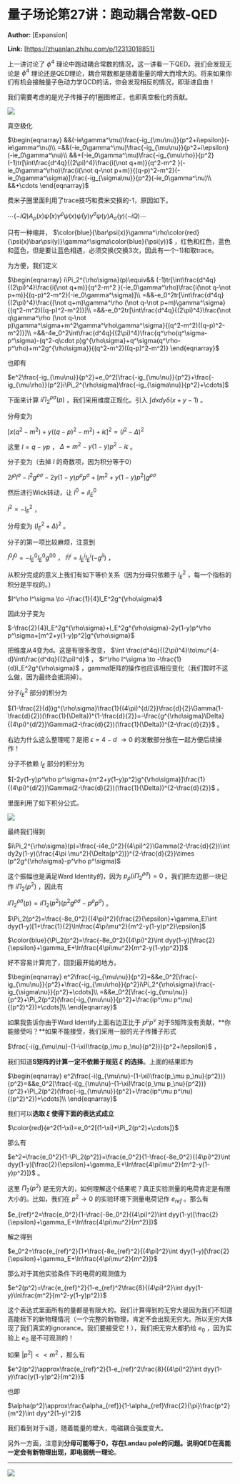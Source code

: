 # 量子场论第27讲：跑动耦合常数-QED

 **Author:** [Expansion]

 **Link:** [https://zhuanlan.zhihu.com/p/12313018851]



上一讲讨论了 $\phi^4$ 理论中跑动耦合常数的情况，这一讲看一下QED。我们会发现无论是 $\phi^4$ 理论还是QED理论，耦合常数都是随着能量的增大而增大的。将来如果你们有机会接触量子色动力学QCD的话，你会发现相反的情况，即渐进自由！

我们需要考虑的是光子传播子的1圈图修正，也即真空极化的贡献。

![]((20241213)量子场论第27讲跑动耦合常数-QED_Expansion/v2-99b818675739b0653fb7bc1b82e0f071_1440w.jpg)  

真空极化

  
  

$\begin{eqnarray} &&(-ie\gamma^\mu)\frac{-ig_{\mu\nu}}{p^2+i\epsilon}(-ie\gamma^\nu)\\ =&&(-ie_0\gamma^\mu)\frac{-ig_{\mu\nu}}{p^2+i\epsilon}(-ie_0\gamma^\nu)\\ &&+(-ie_0\gamma^\mu)\frac{-ig_{\mu\rho}}{p^2}(-1)tr[\int\frac{d^4q}{(2\pi)^4}\frac{i(\not q+m)}{q^2-m^2 }(-ie_0\gamma^\rho)\frac{i(\not q-\not p+m)}{(q-p)^2-m^2}(-ie_0\gamma^\sigma)]\frac{-ig_{\sigma\nu}}{p^2}(-ie_0\gamma^\nu)\\ &&+\cdots \end{eqnarray}$

费米子圈里面利用了trace技巧和费米交换的-1，原因如下。

$\cdots (-iQ)A_\rho(x)\bar\psi(x)\gamma^\rho\psi(x)\bar\psi(y)\gamma^\sigma\psi(y)A_\sigma(y)(-iQ)\cdots$

只有一种缩并， $\color{blue}{\bar\psi(x)}\gamma^\rho\color{red}{\psi(x)\bar\psi(y)}\gamma^\sigma\color{blue}{\psi(y)}$ ，红色和红色，蓝色和蓝色，但是要让蓝色相遇，必须交换(交换3次，因此有一个-1)和取trace。

为方便，我们定义

$\begin{eqnarray} i\Pi_2^{\rho\sigma}(p)\equiv&& (-1)tr[\int\frac{d^4q}{(2\pi)^4}\frac{i(\not q+m)}{q^2-m^2 }(-ie_0\gamma^\rho)\frac{i(\not q-\not p+m)}{(q-p)^2-m^2}(-ie_0\gamma^\sigma)]\\ =&&-e_0^2tr[\int\frac{d^4q}{(2\pi)^4}\frac{(\not q+m)\gamma^\rho (\not q-\not p+m)\gamma^\sigma}{(q^2-m^2)((q-p)^2-m^2)}]\\ =&&-e_0^2tr[\int\frac{d^4q}{(2\pi)^4}\frac{\not q\gamma^\rho (\not q-\not p)\gamma^\sigma+m^2\gamma^\rho\gamma^\sigma}{(q^2-m^2)((q-p)^2-m^2)}]\\ =&&-4e_0^2\int\frac{d^4q}{(2\pi)^4}\frac{q^\rho(q^\sigma-p^\sigma)-(q^2-q\cdot p)g^{\rho\sigma}+q^\sigma(q^\rho-p^\rho)+m^2g^{\rho\sigma}}{(q^2-m^2)((q-p)^2-m^2)} \end{eqnarray}$

也即有

$e^2\frac{-ig_{\mu\nu}}{p^2}=e_0^2[\frac{-ig_{\mu\nu}}{p^2}+\frac{-ig_{\mu\rho}}{p^2}i\Pi_2^{\rho\sigma}\frac{-ig_{\sigma\nu}}{p^2}+\cdots]$

下面来计算 $i\Pi_2^{\rho\sigma}(p)$ ，我们采用维度正规化。引入 $\int dxdy\delta(x+y-1)$ 。

分母变为

$[x(q^2-m^2)+y((q-p)^2-m^2)+i\epsilon]^2=(l^2-\Delta)^2$

这里 $l=q-yp$ ， $\Delta=m^2-y(1-y)p^2-i\epsilon$ 。

分子变为（去掉 $l$ 的奇数项，因为积分等于0）

$2l^\rho l^\sigma-l^2g^{\rho\sigma}-2y(1-y)p^\rho p^\sigma+[m^2+y(1-y)p^2]g^{\rho\sigma}$

然后进行Wick转动，让 $l^0=il_E^0$

$l^2=-l_E^2$ ，

分母变为 $(l_E^2+\Delta)^2$ 。

分子的第一项比较麻烦，注意到

$l^0 l^0=-l_E^0l_E^0 g^{00}$ ， $l^il^i=l_E^il_E^i(-g^{ii})$ ，

从积分完成的意义上我们有如下等价关系（因为分母只依赖于 $l_E^2$ ，每一个指标的积分是平权的。）

$l^\rho l^\sigma \to -\frac{1}{4}l_E^2g^{\rho\sigma}$

因此分子变为

$-\frac{2}{4}l_E^2g^{\rho\sigma}+l_E^2g^{\rho\sigma}-2y(1-y)p^\rho p^\sigma+[m^2+y(1-y)p^2]g^{\rho\sigma}$

把维度从4变为d。这是有很多改变， $\int \frac{d^4q}{(2\pi)^4}\to\mu^{4-d}\int\frac{d^dq}{(2\pi)^d}$ ， $l^\rho l^\sigma \to -\frac{1}{d}l_E^2g^{\rho\sigma}$ ，gamma矩阵的操作也应该相应变化（我们暂时不这么做，因为最终会抵消掉）。

分子$l_E^2$ 部分的积分为

$(1-\frac{2}{d})g^{\rho\sigma}\frac{1}{(4\pi)^{d/2}}\frac{d}{2}\Gamma(1-\frac{d}{2})(\frac{1}{\Delta})^{1-\frac{d}{2}}=-\frac{g^{\rho\sigma}\Delta}{(4\pi)^{d/2}}\Gamma(2-\frac{d}{2})(\frac{1}{\Delta})^{2-\frac{d}{2}}$ 。

右边为什么这么整理呢？是把 $\epsilon=4-d$ $\to 0$ 的发散部分放在一起方便后续操作！

分子不依赖 $l_E$ 部分的积分为

$[-2y(1-y)p^\rho p^\sigma+(m^2+y(1-y)p^2)g^{\rho\sigma}]\frac{1}{(4\pi)^{d/2}}\Gamma(2-\frac{d}{2})(\frac{1}{\Delta})^{2-\frac{d}{2}}$ 。

里面利用了如下积分公式。

![]((20241213)量子场论第27讲跑动耦合常数-QED_Expansion/v2-10950ffb2fdd9708184a973b9c368782_1440w.jpg)  

最终我们得到

$i\Pi_2^{\rho\sigma}(p)=\frac{-i4e_0^2}{(4\pi)^2}\Gamma(2-\frac{d}{2})\int dy2y(1-y)(\frac{4\pi \mu^2}{\Delta(p^2)})^{2-\frac{d}{2}}\times (p^2g^{\rho\sigma}-p^\rho p^\sigma)$

这个振幅也是满足Ward Identity的，因为 $p_\rho (i\Pi_2^{\rho\sigma})=0$ 。我们把左边那一块记作 $i\Pi_2(p^2)$ ，因此有

$i\Pi_2^{\rho\sigma}(p)=i\Pi_2(p^2)(p^2g^{\rho\sigma}-p^\rho p^\sigma)$ 。

$\Pi_2(p^2)=\frac{-8e_0^2}{(4\pi)^2}(\frac{2}{\epsilon}+\gamma_E)\int dyy(1-y)[1+\frac{1}{2}\ln\frac{4\pi\mu^2}{m^2-y(1-y)p^2}\epsilon]$

$\color{blue}{\Pi_2(p^2)=\frac{-8e_0^2}{(4\pi)^2}\int dyy(1-y)[\frac{2}{\epsilon}+\gamma_E+\ln\frac{4\pi\mu^2}{m^2-y(1-y)p^2}]}$

好不容易计算完了，回到最开始的地方。

$\begin{eqnarray} e^2\frac{-ig_{\mu\nu}}{p^2}=&&e_0^2[\frac{-ig_{\mu\nu}}{p^2}+\frac{-ig_{\mu\rho}}{p^2}i\Pi_2^{\rho\sigma}\frac{-ig_{\sigma\nu}}{p^2}+\cdots]\\ =&&e_0^2[\frac{-ig_{\mu\nu}}{p^2}+\Pi_2(p^2)(\frac{-ig_{\mu\nu}}{p^2}+\frac{ip^\mu p^\nu}{(p^2)^2})+\cdots]\\ \end{eqnarray}$

如果我告诉你由于Ward Identify上面右边正比于 $p^\mu p^\nu$ 对于S矩阵没有贡献，**你能接受吗？**如果不能接受，我们采用一般的光子传播子形式

$\frac{-i(g_{\mu\nu}-(1-\xi)\frac{p_\mu p_\nu}{p^2})}{p^2+i\epsilon}$ ，

我们知道**S矩阵的计算一定不依赖于规范 $\xi$ 的选择**。上面的结果即为

$\begin{eqnarray} e^2\frac{-i(g_{\mu\nu}-(1-\xi)\frac{p_\mu p_\nu}{p^2})}{p^2}=&&e_0^2[\frac{-i(g_{\mu\nu}-(1-\xi)\frac{p_\mu p_\nu}{p^2})}{p^2}+\Pi_2(p^2)(\frac{-ig_{\mu\nu}}{p^2}+\frac{ip^\mu p^\nu}{(p^2)^2})+\cdots]\\ \end{eqnarray}$

我们可以**选取 $\xi$ 使得下面的表达式成立**

$\color{red}{e^2(1-\xi)=e_0^2[(1-\xi)+\Pi_2(p^2)+\cdots]}$

那么有

$e^2=\frac{e_0^2}{1-\Pi_2(p^2)}=\frac{e_0^2}{1-\frac{-8e_0^2}{(4\pi)^2}\int dyy(1-y)[\frac{2}{\epsilon}+\gamma_E+\ln\frac{4\pi\mu^2}{m^2-y(1-y)p^2}]}$ 。

这里 $\Pi_2(p^2)$ 是无穷大的，如何理解这个结果呢？真正实验测量的电荷肯定是有限大小的。比如，我们在 $p^2\to 0$ 的实验环境下测量电荷记作 $e_{ref}$ 。那么有

$e_{ref}^2=\frac{e_0^2}{1-\frac{-8e_0^2}{(4\pi)^2}\int dyy(1-y)[\frac{2}{\epsilon}+\gamma_E+\ln\frac{4\pi\mu^2}{m^2}]}$

解之得到

$e_0^2=\frac{e_{ref}^2}{1+\frac{-8e_{ref}^2}{(4\pi)^2}\int dyy(1-y)[\frac{2}{\epsilon}+\gamma_E+\ln\frac{4\pi\mu^2}{m^2}]}$

那么对于其他实验条件下的电荷的观测值为

$e^2(p^2)=\frac{e_{ref}^2}{1-e_{ref}^2\frac{8}{(4\pi)^2}\int dyy(1-y)\ln\frac{m^2}{m^2-y(1-y)p^2}}$

这个表达式里面所有的量都是有限大的。我们计算得到的无穷大是因为我们不知道高能标下的新物理情况（一个完整的新物理，肯定不会出现无穷大。所以无穷大体现了我们真实的ignorance。我们要接受它！），我们把无穷大都扔给 $e_0$ ，因为实验上 $e_0$ 是不可观测的！

如果 $|p^2|<<m^2$ ，那么有

$e^2(p^2)\approx\frac{e_{ref}^2}{1-e_{ref}^2\frac{8}{(4\pi)^2}\int dyy(1-y)\frac{y(1-y)p^2}{m^2}}$

也即

$\alpha(p^2)\approx\frac{\alpha_{ref}}{1-\alpha_{ref}\frac{2}{\pi}\frac{p^2}{m^2}\int dyy^2(1-y)^2}$

我们看到对于s道，随着能量的增大，电磁耦合强度变大。

另外一方面，注意到**分母可能等于0，存在Landau pole的问题。说明QED在高能一定会有新物理出现，即电弱统一理论**。

---

![]((20241213)量子场论第27讲跑动耦合常数-QED_Expansion/v2-1548fe284179edb91078c9591b1cbbb9_1440w.jpg)  
